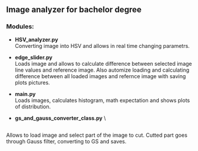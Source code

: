 ## Image analyzer for bachelor degree

### Modules:

+ **HSV_analyzer.py** \
Converting image into HSV and allows in real time changing parametrs. 


+ **edge_slider.py** \
Loads image and allows to calculate difference between selected image line values and reference image. 
Also automize loading and calculating difference between all loaded images and refernce image with saving plots pictures. 
 


+ **main.py** \
Loads images, calculates histogram, math expectation and shows plots of distribution.

+ **gs_and_gauss_converter_class.py** \
##
Allows to load image and select part of the image to cut. Cutted part goes through Gauss filter, converting to GS and saves.

